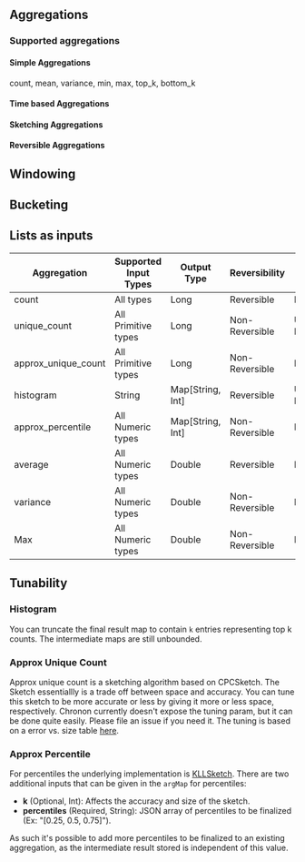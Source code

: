 ## Aggregations

### Supported aggregations
#### Simple Aggregations
count, mean, variance, min, max, top_k, bottom_k
#### Time based Aggregations
#### Sketching Aggregations
#### Reversible Aggregations

## Windowing
## Bucketing
## Lists as inputs


| Aggregation         | Supported Input Types | Output Type      | Reversibility  |    Space    |
| ------------------- | --------------------- | ---------------- | -------------- | ----------- |
| count               | All types             | Long             | Reversible     |   Bounded   |
| unique_count        | All Primitive types   | Long             | Non-Reversible |  Un-Bounded |
| approx_unique_count | All Primitive types   | Long             | Non-Reversible |   Bounded   |
| histogram           | String                | Map[String, Int] | Reversible     |  Un-Bounded |
| approx_percentile   | All Numeric types     | Map[String, Int] | Non-Reversible |   Bounded   |
| average             | All Numeric types     | Double           | Reversible     |   Bounded   |
| variance            | All Numeric types     | Double           | Non-Reversible |   Bounded   |
| Max                 | All Numeric types     | Double           | Non-Reversible |   Bounded   |
## Tunability
### Histogram
You can truncate the final result map to contain `k` entries representing top k counts. The intermediate maps are still unbounded.

### Approx Unique Count
Approx unique count is a sketching algorithm based on CPCSketch. The Sketch essentiallly is a trade off between
space and accuracy. You can tune this sketch to be more accurate or less by giving it more or less space, respectively.
Chronon currently doesn't expose the tuning param, but it can be done quite easily. Please file an issue if you need it.
The tuning is based on a error vs. size table [here](https://github.com/apache/incubator-datasketches-java/blob/master/src/main/java/org/apache/datasketches/cpc/CpcSketch.java#L180).

### Approx Percentile

For percentiles the underlying implementation is [KLLSketch](https://datasketches.apache.org/docs/KLL/KLLSketch.html). There are two additional inputs that can be given in the
`argMap` for percentiles:

* **k** (Optional, Int): Affects the accuracy and size of the sketch.
* **percentiles** (Required, String): JSON array of percentiles to be finalized (Ex: "[0.25, 0.5, 0.75]").

As such it's possible to add more percentiles to be finalized to an existing aggregation, as the intermediate result
stored is independent of this value.
